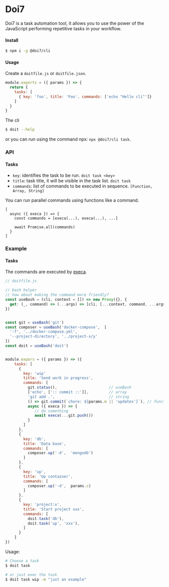 # Doi7

Doi7 is a task automation tool, it allows you to use the power of the JavaScript performing repetitive tasks in your workflow.

#### Install

```bash
$ npm i -g @doi7/cli
```

#### Usage

Create a `doitfile.js` or `doitfile.json`.

```js
module.exports = ({ params }) => {
  return {
    tasks: [
      { key: 'foo', title: 'Foo', commands: ['echo "Hello cli"']}
    ]
  }
}

```

The cli

```bash
$ doit --help
```

or you can run using the command npx: `npx @doi7/cli task`.

### API

#### Tasks

- `key`: identifies the task to be run.
   `doit task <key>`
- `title`: task title, it will be visible in the task list.
   `doit task`
- `commands`: list of commands to be executed in sequence.
   `[Function, Array, String]`

You can run parallel commands using functions like a command.

```
[
  async ({ execa }) => {
    const commands = [execa(...), execa(...), ...]
  
    await Promise.all(commands)
  }
]
```

### Example

#### Tasks

The commands are executed by [execa](https://www.npmjs.com/package/execa).

```js
// doitfile.js

// bash helper
// how about making the command more friendly?
const useBash = (cli, context = []) => new Proxy({}, {
  get: (_, command) => (...args) => [cli, [...context, command, ...args]]
})


const git = useBash('git')
const composer = useBash('docker-compose',  [
  '-f', '../docker-compose.yml',
  '--project-directory', '../project-x/y'
])
const doit = useBash('doit')


module.expors = ({ params }) => ({
    tasks: [
      {
        key: 'wip'
        title: 'Send work in progress',
        commands: [
          git.status(),                       // useBash
          ['echo', [':: commit ::']],         // array 
          'git add .',                        // string
          () => git.commit(`chore: ${params.m || 'updates'}`), // function
          async ({ execa }) => {
             // do something
             await execa(...git.push())
          }
        ]
      },
      {
        key: 'db',
        title: 'Data base',
        commands: [
          composer.up('-d',  'mongodb')
        ]
      },
      {
        key: 'up',
        title: 'Up container',
        commands: [
          composer.up('-d',  params.c)
        ]
      },
      {
        key: 'project:x',
        title: 'Start project xxx',
        commands: [
          doit.task('db'),
          doit.task('up', 'xxx'),
        ]
      }
    ]
})
```

Usage:

```bash
# Choose a task
$ doit task

# or just exec the task
$ doit task wip -m "just an example"
```
